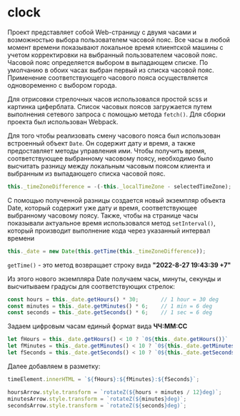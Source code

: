 # clock
Проект представляет собой Web-страницу с двумя часами и возможностью выбора пользователем часовой пояс. Все часы в любой момент времени показывают локальное время клиентской машины с учетом корректировки на выбранный пользователем часовой пояс.
Часовой пояс определяется выбором в выпадающем списке. По умолчанию в обоих часах выбран первый из списка часовой пояс. Применение соответствующего часового пояса осуществляется одновоременно с выбором города.

Для отрисовки стрелочных часов использовался простой scss и картинка циферблата. Список часовых поясов загружается путем выполнения сетевого запроса c помощью метода ```fetch()```. Для сборки проекта был использован Webpack.

Для того чтобы реализовать смену часового пояса был использован встроенный объект ```Date```. Он содержит дату и время, а также предоставляет методы управления ими. Чтобы получить время, соответствующее выбранному часовому поясу, необходимо было высчитать разницу между локальным часовым поясом клиента и выбранным из выпадающего списка часовой пояс.  

```js
this._timeZoneDifference = -(-this._localTimeZone - selectedTimeZone);
```

С помощью полученной разницы создается новый экземпляр объекта Date, который содержит уже дату и время, соответствующее выбранному часовому поясу. Также, чтобы на странице часы показывали актуальное время использовался метод ```setInterval()```, который производит выполнение кода через указанный интервал времени

```js
this._date = new Date(this.getTime(this._timeZoneDifference));
```

```getTime()``` - это метод возвращает строку вида  **"2022-8-27 19:43:39 +7"**


Из этого нового экземпляра Date получаем часы, минуты, секунды и высчитываем градусы для соответствующих стрелок: 
```js
const hours = this._date.getHours() * 30;       // 1 hour = 30 deg  
const minutes = this._date.getMinutes() * 6;    // 1 min = 6 deg  
const seconds = this._date.getSeconds() * 6;    // 1 sec = 6 deg  
```
Задаем цифровым часам единый формат вида **ЧЧ:ММ:СС**
```js
let fHours = this._date.getHours() < 10 ? `0${this._date.getHours()}` : this._date.getHours();
let fMinutes = this._date.getMinutes() < 10 ? `0${this._date.getMinutes()}` : this._date.getMinutes();
let fSeconds = this._date.getSeconds() < 10 ? `0${this._date.getSeconds()}` : this._date.getSeconds();
```

Далее добавляем в разметку:

```js
timeElement.innerHTML = `${fHours}:${fMinutes}:${fSeconds}`;

hoursArrow.style.transform = `rotateZ(${hours + minutes / 12}deg)`;
minutesArrow.style.transform = `rotateZ(${minutes}deg)`;
secondsArrow.style.transform = `rotateZ(${seconds}deg)`;
```
